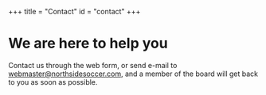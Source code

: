 +++
title = "Contact"
id = "contact"
+++

# We are here to help you

Contact us through the web form, or send e-mail to <a href="mailto:webmaster@northsidesoccer.com">webmaster@northsidesoccer.com</a>, and a member of the board will get back to you as soon as possible.
